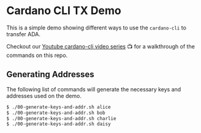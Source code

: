 # Cardano CLI TX Demo

This is a simple demo showing different ways to use the `cardano-cli` to transfer ADA.

Checkout our [Youtube cardano-cli video series](https://www.youtube.com/playlist?list=PLXwSzRARyVrl9UDo_cMRlbfKwOe1dJH9U) 📺 for a walkthrough of the commands on this repo.

## Generating Addresses

The following list of commands will generate the necessary keys and addresses used on the demo.

```bash
$ ./00-generate-keys-and-addr.sh alice
$ ./00-generate-keys-and-addr.sh bob
$ ./00-generate-keys-and-addr.sh charlie
$ ./00-generate-keys-and-addr.sh daisy
```

